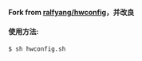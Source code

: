 #### Fork from [ralfyang/hwconfig](https://github.com/ralfyang/hwconfig)，并改良

#### 使用方法:

   ```
   $ sh hwconfig.sh
   ```
